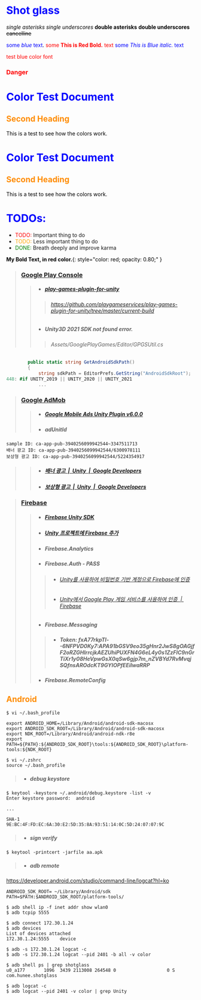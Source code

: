 # Shot glass

*single asterisks*
_single underscores_
**double asterisks**
__double underscores__
~~cancelline~~


<span style="color:blue">some *blue* text</span>.
<span style="color:red">some **This is Red Bold.** text</span>
<span style="color:blue">some *This is Blue italic.* text</span>

<font color='red'>test blue color font</font>

<h3 style="color:#ff0000">Danger</h3>

# Color Test Document

<style>H1{color:Blue;}</style>
<style>H2{color:DarkOrange;}</style>
<style>p{color:Black;}</style>

## Second Heading

This is a test to see how the colors work.

<style>
H1{color:Blue !important;}
H2{color:DarkOrange !important;}
p{color:Black !important;}
</style>

# Color Test Document

## Second Heading

This is a test to see how the colors work.

<style>
r { color: Red }
o { color: Orange }
g { color: Green }
</style>

# TODOs:

- <r>TODO:</r> Important thing to do
- <o>TODO:</o> Less important thing to do
- <g>DONE:</g> Breath deeply and improve karma

**My Bold Text, in red color.**{: style="color: red; opacity: 0.80;" }


[play.google.com/console/developers]: https://play.google.com/console/developers
[github.com/playgameservices/play-games-plugin-for-unity/releases]: https://github.com/playgameservices/play-games-plugin-for-unity/releases

> ### [Google Play Console][play.google.com/console/developers]
>> - ##### [play-games-plugin-for-unity][github.com/playgameservices/play-games-plugin-for-unity/releases]
>>> ###### https://github.com/playgameservices/play-games-plugin-for-unity/tree/master/current-build
>> - ##### Unity3D 2021 SDK not found error.
>>> ###### Assets/GooglePlayGames/Editor/GPGSUtil.cs
```C#
        public static string GetAndroidSdkPath()
        {
            string sdkPath = EditorPrefs.GetString("AndroidSdkRoot");
448: #if UNITY_2019 || UNITY_2020 || UNITY_2021
            ...
```


[apps.admob.com/v2/home]: https://apps.admob.com/v2/home
[github.com/googleads/googleads-mobile-unity/releases/tag/v6.0.0]: https://github.com/googleads/googleads-mobile-unity/releases/tag/v6.0.0

[developers.google.com/admob/unity/banner]: https://developers.google.com/admob/unity/banner?hl=ko
[developers.google.com/admob/unity/rewarded]: https://developers.google.com/admob/unity/rewarded?hl=ko

> ### [Google AdMob][apps.admob.com/v2/home]
>> - ##### [Google Mobile Ads Unity Plugin v6.0.0][github.com/googleads/googleads-mobile-unity/releases/tag/v6.0.0]
>> - ##### adUnitId
```
sample ID: ca-app-pub-3940256099942544~3347511713
배너 광고 ID: ca-app-pub-3940256099942544/6300978111
보상형 광고 ID: ca-app-pub-3940256099942544/5224354917
```
>> - ##### [배너 광고  |  Unity  |  Google Developers][developers.google.com/admob/unity/banner]
>> - ##### [보상형 광고  |  Unity  |  Google Developers][developers.google.com/admob/unity/rewarded]


[firebase.google.com]: https://console.firebase.google.com/?hl=ko
[firebase.google.com/download/unity]:https://firebase.google.com/download/unity?authuser=0
[firebase.google.com/docs/unity/setup]: https://firebase.google.com/docs/unity/setup?hl=ko

[firebase.google.com/docs/auth/unity/password-auth]: https://firebase.google.com/docs/auth/unity/password-auth?authuser=0
[firebase.google.com/docs/auth/unity/play-games]: https://firebase.google.com/docs/auth/unity/play-games?hl=ko

> ### [Firebase][firebase.google.com]
>> - ##### [Firebase Unity SDK][firebase.google.com/download/unity]
>> - ##### [Unity 프로젝트에 Firebase 추가][firebase.google.com/docs/unity/setup]
>> - ##### Firebase.Analytics
>> - ##### Firebase.Auth - PASS
>>> - ###### [Unity를 사용하여 비밀번호 기반 계정으로 Firebase에 인증][firebase.google.com/docs/auth/unity/password-auth]
>>> - ###### [Unity에서 Google Play 게임 서비스를 사용하여 인증  |  Firebase][firebase.google.com/docs/auth/unity/play-games]
>> - ##### Firebase.Messaging
>>> - ##### Token: fxA77rkpTl--6NFPVD0Ky7:APA91bGSV9eo35gHnr2JwS8gOAGjfF2oRZGHlrrcjkAEZUhiPUXFN4G6eL4y0s1ZzFIC9nGrTiXr1y08HeVpwGsX0qSw6gjp7m_nZVBYd7RvMvqjSQfnsAROdcKT9GYIOPfEEilwaRRP
>> - ##### Firebase.RemoteConfig





## Android

```
$ vi ~/.bash_profile

export ANDROID_HOME=/Library/Android/android-sdk-macosx
export ANDROID_SDK_ROOT=/Library/Android/android-sdk-macosx
export NDK_ROOT=/Library/Android/android-ndk-r8e
export PATH=${PATH}:${ANDROID_SDK_ROOT}\tools:${ANDROID_SDK_ROOT}\platform-tools:${NDK_ROOT}

$ vi ~/.zshrc
source ~/.bash_profile
```

> - ##### debug keystore
```
$ keytool -keystore ~/.android/debug.keystore -list -v
Enter keystore password:  android

...

SHA-1
9E:BC:4F:FD:EC:6A:30:E2:5D:35:8A:93:51:14:0C:5D:24:07:07:9C
```

> - ##### sign verify
```  
$ keytool -printcert -jarfile aa.apk  
```

> - ##### adb remote
https://developer.android.com/studio/command-line/logcat?hl=ko

```  
ANDROID_SDK_ROOT= ~/Library/Android/sdk
PATH=$PATH:$ANDROID_SDK_ROOT/platform-tools/

$ adb shell ip -f inet addr show wlan0
$ adb tcpip 5555

$ adb connect 172.30.1.24
$ adb devices
List of devices attached
172.30.1.24:5555	device

$ adb -s 172.30.1.24 logcat -c   
$ adb -s 172.30.1.24 logcat --pid 2401 -b all -v color

$ adb shell ps | grep shotglass
u0_a177       1096  3439 2113008 264548 0                   0 S com.hunee.shotglass

$ adb logcat -c   
$ adb logcat --pid 2401 -v color | grep Unity


```
